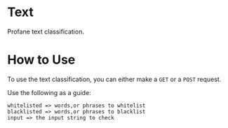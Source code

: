 # Text
 Profane text classification.

# How to Use
 To use the text classification, you can either make a `GET` or a `POST` request.
 
 Use the following as a guide:

 ```
 whitelisted => words,or phrases to whitelist
 blacklisted => words,or phrases to blacklist
 input => the input string to check
 ```
